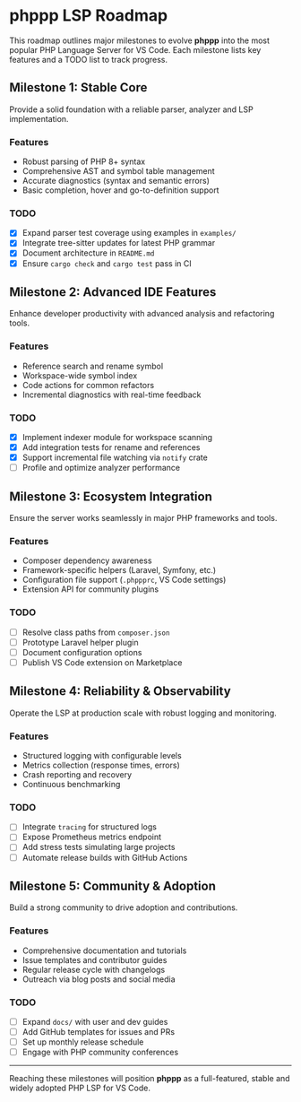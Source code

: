 # phppp LSP Roadmap

This roadmap outlines major milestones to evolve **phppp** into the most popular PHP Language Server for VS Code. Each milestone lists key features and a TODO list to track progress.

## Milestone 1: Stable Core

Provide a solid foundation with a reliable parser, analyzer and LSP implementation.

### Features
- Robust parsing of PHP 8+ syntax
- Comprehensive AST and symbol table management
- Accurate diagnostics (syntax and semantic errors)
- Basic completion, hover and go-to-definition support

### TODO
- [x] Expand parser test coverage using examples in `examples/`
- [x] Integrate tree-sitter updates for latest PHP grammar
- [x] Document architecture in `README.md`
- [x] Ensure `cargo check` and `cargo test` pass in CI

## Milestone 2: Advanced IDE Features

Enhance developer productivity with advanced analysis and refactoring tools.

### Features
- Reference search and rename symbol
- Workspace-wide symbol index
- Code actions for common refactors
- Incremental diagnostics with real-time feedback

### TODO
- [x] Implement indexer module for workspace scanning
- [x] Add integration tests for rename and references
- [x] Support incremental file watching via `notify` crate
- [ ] Profile and optimize analyzer performance

## Milestone 3: Ecosystem Integration

Ensure the server works seamlessly in major PHP frameworks and tools.

### Features
- Composer dependency awareness
- Framework-specific helpers (Laravel, Symfony, etc.)
- Configuration file support (`.phppprc`, VS Code settings)
- Extension API for community plugins

### TODO
- [ ] Resolve class paths from `composer.json`
- [ ] Prototype Laravel helper plugin
- [ ] Document configuration options
- [ ] Publish VS Code extension on Marketplace

## Milestone 4: Reliability & Observability

Operate the LSP at production scale with robust logging and monitoring.

### Features
- Structured logging with configurable levels
- Metrics collection (response times, errors)
- Crash reporting and recovery
- Continuous benchmarking

### TODO
- [ ] Integrate `tracing` for structured logs
- [ ] Expose Prometheus metrics endpoint
- [ ] Add stress tests simulating large projects
- [ ] Automate release builds with GitHub Actions

## Milestone 5: Community & Adoption

Build a strong community to drive adoption and contributions.

### Features
- Comprehensive documentation and tutorials
- Issue templates and contributor guides
- Regular release cycle with changelogs
- Outreach via blog posts and social media

### TODO
- [ ] Expand `docs/` with user and dev guides
- [ ] Add GitHub templates for issues and PRs
- [ ] Set up monthly release schedule
- [ ] Engage with PHP community conferences

---

Reaching these milestones will position **phppp** as a full-featured, stable and widely adopted PHP LSP for VS Code.
